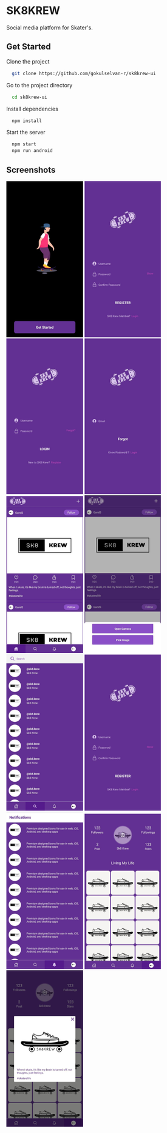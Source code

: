 # SK8KREW

Social media platform for Skater's.


## Get Started

Clone the project

```bash
  git clone https://github.com/gokulselvan-r/sk8krew-ui
```

Go to the project directory

```bash
  cd sk8krew-ui
```

Install dependencies

```bash
  npm install
```

Start the server

```bash
  npm start 
  npm run android
```

## Screenshots

<!-- ![Get Started](/screenshots/Started.jpeg | width=100)
![Register](/screenshots/Register.jpeg | width=100)
![Login](/screenshots/Login.jpeg | width=100)
![Forgot](/screenshots/Forgot.jpeg | width=100)
![Feeds](/screenshots/Feeds.jpeg | width=100)
![Post](/screenshots/Post.jpeg | width=100)
![Search](/screenshots/Search.jpeg | width=100)
![Register](/screenshots/Register.jpeg | width=100)
![Nofifications](/screenshots/Nofifications.jpeg | width=100)
![Profile](/screenshots/Profile.jpeg | width=100)
![ProfileFeeds](/screenshots/ProfileFeeds.jpeg | width=100)
 -->

<img src="/screenshots/Started.jpeg" width=40% height=50%>
<img src="/screenshots/Register.jpeg" width=40% height=50%>
<img src="/screenshots/Login.jpeg" width=40% height=50%>
<img src="/screenshots/Forgot.jpeg" width=40% height=50%>
<img src="/screenshots/Feeds.jpeg" width=40% height=50%>
<img src="/screenshots/Post.jpeg" width=40% height=50%>
<img src="/screenshots/Search.jpeg" width=40% height=50%>
<img src="/screenshots/Register.jpeg" width=40% height=50%>
<img src="/screenshots/Nofifications.jpeg" width=40% height=50%>
<img src="/screenshots/Profile.jpeg" width=40% height=50%>
<img src="/screenshots/ProfileFeeds.jpeg" width=40% height=50%>